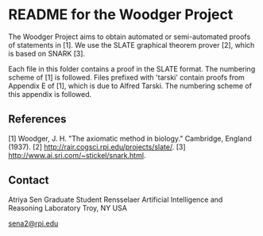 # README for the Woodger Project

The Woodger Project aims to obtain automated or semi-automated proofs of statements in [1]. We use the SLATE graphical theorem prover [2], which is based on SNARK [3].

Each file in this folder contains a proof in the SLATE format. The numbering scheme of [1] is followed. Files prefixed with 'tarski' contain proofs from Appendix E of [1], which is due to Alfred Tarski. The numbering scheme of this appendix is followed.

## References

[1] Woodger, J. H. "The axiomatic method in biology." Cambridge, England (1937).
[2] <http://rair.cogsci.rpi.edu/projects/slate/>.
[3] <http://www.ai.sri.com/~stickel/snark.html>.

## Contact

Atriya Sen
Graduate Student
Rensselaer Artificial Intelligence and Reasoning Laboratory
Troy, NY
USA

<sena2@rpi.edu>
